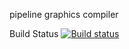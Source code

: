 pipeline graphics compiler

Build Status
[![Build status](https://ci.appveyor.com/api/projects/status/roq3jajxc1ip5sai/branch/master?svg=true)](https://ci.appveyor.com/project/kingofthebongo2008/uc-tools-graphics-gpu-pipeline-compiler/branch/master)
